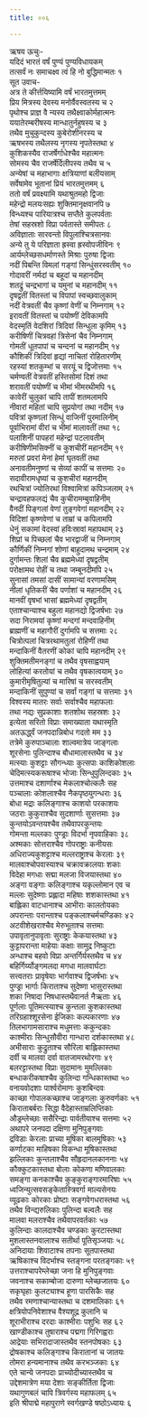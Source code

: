 ```yaml
---
title: ००६

---
```

ऋषय ऊचुः-  
यदिदं भारतं वर्षं पुण्यं पुण्यविधायकम्  
तत्सर्वं नः समाचक्ष्व त्वं हि नो बुद्धिमान्मतः १  
सूत उवाच-  
अत्र ते कीर्त्तयिष्यामि वर्षं भारतमुत्तमम्  
प्रिय मित्रस्य देवस्य मनोर्वैवस्वतस्य च २  
पृथोश्च प्राज्ञ वै न्यस्य तथैक्ष्वाकोर्महात्मनः  
ययातेरम्बरीषस्य मान्धातुर्नहुषस्य च ३  
तथैव मुचुकुन्दस्य कुबेरोशीनरस्य च  
ऋषभस्य तथैलस्य नृगस्य नृपतेस्तथा ४  
कुशिकस्यैव राजर्षेर्गाधेश्चैव महात्मनः  
सोमस्य चैव राजर्षेर्दिलीपस्य तथैव च ५  
अन्येषां च महाभागाः क्षत्रियाणां बलीयसाम्  
सर्वेषामेव भूतानां प्रियं भारतमुत्तमम् ६  
ततो वर्षं प्रवक्ष्यामि यथाश्रुतमहो द्विजाः  
महेन्द्रो मलयःसह्यः शुक्तिमानृक्षवानपि ७  
विन्ध्यश्च पारियात्रश्च सप्तैते कुलपर्वताः  
तेषां सहस्रशो विप्रा पर्वतास्ते समीपतः ८  
अविज्ञाताः सारवन्तो विपुलाश्चित्रसानवः  
अन्ये तु ये परिज्ञाता ह्रस्वा ह्रस्वोपजीविनः ९  
आर्यम्लेच्छसधर्माणस्ते मिश्राः पुरुषा द्विजाः  
नदीं पिबन्ति विमलां गङ्गां सिन्धुंसरस्वतीम् १०  
गोदावरीं नर्मदां च बहूदां च महानदीम्  
शतद्रुं चन्द्रभागां च यमुनां च महानदीम् ११  
दृषद्वतीं वितस्तां च विपापां स्वच्छवालुकाम्  
नदीं वेत्रवतीं चैव कृष्णां वेणीं च निम्नगाम् १२  
इरावतीं वितस्तां च पयोष्णीं देविकामपि  
वेदस्मृतिं वेदशिरां त्रिदिवां सिन्धुला कृमिम् १३  
करीषिणीं चित्रवहां त्रिसेनां चैव निम्नगाम्  
गोमतीं धूतपापां च चन्दनां च महानदीम् १४  
कौशिकीं त्रिदिवां हृद्यां नाचितां रोहितारणीम्  
रहस्यां शतकुम्भां च सरयूं च द्विजोत्तमाः १५  
चर्मण्वतीं वेत्रवतीं हस्तिसोमां दिशं तथा  
शरावतीं पयोष्णीं च भीमां भीमरथीमपि १६  
कावेरीं चुलुकां चापि तापीं शतमलामपि  
नीवारां महितां चापि सुप्रयोगां तथा नदीम् १७  
पवित्रां कृष्णलां सिन्धुं वाजिनीं पुरमालिनीम्  
पूर्वाभिरामां वीरां च भीमां मालावतीं तथा १८  
पलाशिनीं पापहरां महेन्द्रां पटलावतीम्  
करीषिणीमसिक्नीं च कुशचीरीं महानदीम् १९  
मरुतां प्रवरां मेनां हेमां घृतवतीं तथा  
अनावतीमनुष्णां च सेव्यां कापीं च सत्तमाः २०  
सदावीरामधृष्यां च कुशचीरां महानदीम्  
रथचित्रां ज्योतिरथां विश्वामित्रां कपिञ्जलाम् २१  
चन्द्रावहफलद्यं चैव कुचीरामम्बुवाहिनीम्  
वैनदीं पिङ्गलां वेणां तुङ्गवेगां महानदीम् २२  
विदिशां कृष्णवेणां च ताम्रां च कपिलामपि  
धेनुं सकामां वेदस्वां हविःस्रावां महापथाम् २३  
शिप्रां च पिच्छलां चैव भारद्वाजीं च निम्नगाम्  
कौर्णिकीं निम्नगां शोणां बाहुदामथ चन्द्रमाम् २४  
दुर्गामन्तः शिलां चैव ब्रह्ममेध्यां दृषद्वतीम्  
परोक्षामथ रोहीं च तथा जम्बूनदीमपि २५  
सुनासां तमसां दासीं सामान्यां वरणामसिम्  
नीलां धृतिकरीं चैव पर्णाशां च महानदीम् २६  
मानवीं वृषभां भासां ब्रह्ममेध्यां दृषद्वतीम्  
एताश्चान्याश्च बहुला महानद्यो द्विजर्षभाः २७  
सदा निरामयां कृष्णां मन्दगां मन्दवाहिनीम्  
ब्राह्मणीं च महागौरीं दुर्गामपि च सत्तमाः २८  
चित्रोत्पलां चित्ररथामतुलां रोहिणीं तथा  
मन्दाकिनीं वैतरणीं कोकां चापि महानदीम् २९  
शुक्तिमतीमनङ्गां च तथैव वृषसाह्वयाम्  
लोहित्यां करतोयां च तथैव वृषकात्वयाम् ३०  
कुमारीमृषितुल्यां च मारिषां च सरस्वतीम्  
मन्दाकिनीं सुपुण्यां च सर्वां गङ्गां च सत्तमाः ३१  
विश्वस्य मातरः सर्वाः सर्वाश्चैव महाफलाः  
तथा नद्यः सुप्रकाशाः शतशोथ सहस्रशः ३२  
इत्येता सरितो विप्राः समाख्याता यथास्मृति  
अतऊर्द्ध्वं जनपदान्निबोध गदतो मम ३३  
तत्रेमे कुरुपाञ्चालाः शाल्वमात्रेय जाङ्गलाः  
शूरसेनाः पुलिन्दाश्च बौधामालास्तथैव च ३४  
मत्स्याः कुशट्टाः सौगन्ध्याः कुत्सपाः काशिकोशलाः  
चेदिमत्स्यकरूषाश्च भोजाः सिन्धुपुलिन्दकाः ३५  
उत्तमाश्च दशार्णाश्च मेकलाश्चोत्कलैः सह  
पञ्चालाः कोशलाश्चैव नैकपृष्ठयुगन्धराः ३६  
बोधा मद्राः कलिङ्गाश्च काशयो परकाशयः  
जठराः कुकुराश्चैव सुदशार्णाः सुसत्तमाः ३७  
कुन्तयोऽवन्तयश्चैव तथैवापरकुन्तयः  
गोमन्ता मल्लकाः पुण्ड्राः विदर्भा नृपवाहिकाः ३८  
अश्मकाः सोत्तराश्चैव गोपराष्ट्राः कनीयसः  
अधिराज्यकुशट्टाश्च मल्लराष्ट्राश्च केरलाः ३९  
मालवाश्चोपवास्याश्च चक्रावक्रालयाः शकाः  
विदेहा मगधाः सद्मा मलजा विजयास्तथा ४०  
अङ्गा वङ्गाः कलिङ्गाश्च यकृल्लोमान एव च  
मल्लाः सुदेष्णाः प्रह्लादा महिषाः शशकास्तथा ४१  
बाह्लिका वाटधानाश्च आभीराः कालतोयकाः  
अपरान्ताः परान्ताश्च पङ्कलाश्चर्मचण्डिकाः ४२  
अटवीशेखराश्चैव मेरुभूताश्च सत्तमाः  
उपावृतानुपावृताः सुराष्ट्राः केकयास्तथा ४३  
कुट्टापरान्ता माहेयाः कक्षाः सामुद्र निष्कुटाः  
अन्धाश्च बहवो विप्रा अन्तर्गिर्यस्तथैव च ४४  
बहिर्गिर्य्योङ्गमलदा मगधा मालवार्घटाः  
सत्त्वतराः प्रावृषेयाः भार्गवाश्च द्विजर्षभाः ४५  
पुण्ड्रा भार्गाः किराताश्च सुदेष्णा भासुरास्तथा  
शका निषादा निषधास्तथैवानर्त नैऋताः ४६  
पूर्णलाः पूतिमत्स्याश्च कुन्तला कुशकास्तथा  
तरिग्रहाश्शूरसेना ईजिकाः कल्पकारणाः ४७  
तिलभागामसाराश्च मधुमत्ताः ककुन्दकाः  
काश्मीराः सिन्धुसौवीरा गान्धारा दर्शकास्तथा ४८  
अभीसाराः कुद्रुताश्च सौरिला बाह्लिकास्तथा  
दर्वी च मालवा दर्वा वातजामरथोरगाः ४९  
बलरट्टास्तथा विप्राः सुदामानः मुमल्लिकाः  
बन्धाकरीकषाश्चैव कुलिन्दा गन्धिकास्तथा ५०  
वनायवोदशाः पार्श्वरोमाणः कुशबिन्दवः  
काच्छा गोपालकच्छाश्च जाङ्गलाः कुरुवर्णकाः ५१  
किराताबर्बराः सिद्धा वैदेहास्ताम्रलिप्तिकाः  
औड्रम्लेच्छाः ससैरिन्द्राः पार्वतीयाश्च सत्तमाः ५२  
अथापरे जनपदा दक्षिणा मुनिपुङ्गवाः  
द्रविडाः केरलाः प्राच्या मूषिका बालमूषिकाः ५३  
कर्णाटका माहिषका विकन्धा मूषिकास्तथा  
झल्लिकाः कुन्तलाश्चैव सौहृदानलकाननाः ५४  
कौक्कुटकास्तथा बोलाः कोकणा मणिवालकाः  
समङ्गा कनकाश्चैव कुङ्कुराङ्गारमारिषाः ५५  
ध्वजिन्युत्सवसङ्केतास्त्रिवर्गा माल्यसेनयः  
व्यूढकाः कोरकाः प्रोष्टाः सङ्गवेगधरास्तथा ५६  
तथैव विन्द्यरुलिकाः पुलिन्दा बल्वलैः सह  
मालवा मलराश्चैव तथैवापरवर्तकाः ५७  
कुलिन्दाः कालदाश्चैव चण्डकाः कुरटास्तथा  
मुशलास्तनवालाश्च सतीर्था पूतिसृञ्जयाः ५८  
अनिदायाः शिवाटाश्च तपनाः सूतपास्तथा  
ऋषिकाश्च विदर्भाश्च स्तङ्गना परतङ्गकाः ५९  
उत्तराश्चापरेम्लेच्छा जना हि मुनिपुङ्गवाः  
जवनाश्च सकाम्बोजा दारुणा म्लेच्छजातयः ६०  
सकृघृहाः कुलट्याश्च हूणा पारसिकैः सह  
तथैव रमणाश्चान्यास्तथा च दशमालिकाः ६१  
क्षत्रियोपनिवेशाश्च वैश्यशूद्र कुलानि च  
शूराभीराश्च दरदाः काश्मीराः पशुभिः सह ६२  
खाण्डीकाश्च तुषाराश्च पद्मगा गिरिगह्वराः  
आद्रेयाः सभिरादाजास्तथैव स्तनपोषकाः ६३  
द्रोषकाश्च कलिङ्गाश्च किरातानां च जातयः  
तोमरा हन्यमानाश्च तथैव करभञ्जकाः ६४  
एते चान्ये जनपदाः प्राच्योदीच्यास्तथैव च  
उद्देशमात्रेण मया देशाः सङ्कीर्तिता द्विजाः  
यथागुणबलं चापि त्रिवर्गस्य महाफलम् ६५  
इति श्रीपाद्मे महापुराणे स्वर्गखण्डे षष्ठोऽध्यायः ६